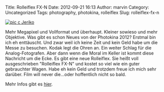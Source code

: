 Title: Rolleiflex FX-N
Date: 2012-09-21 16:13
Author: marvin
Category: Uncategorized
Tags: photography, photokina, rolleiflex
Slug: rolleiflex-fx-n

[![pic c Jeriko]({filename}/images/rolleiflex.jpg)](http://www.jeriko.de/2012/09/19/photokina/)

Mehr Megapixel und Vollformat und überhaupt. Kleiner sowieso und mehr
Objektive. Was gibt es schon Neues von der Photokina 2012? Erstmal bin
ich eh enttäuscht. Und zwar weil ich keine Zeit und kein Geld habe um
die Messe zu besuchen. Kodak legt die Ohren an. Ein weiter Schlag für
die Analog-Fotografen. Aber dann wenn die Moral im Keller ist kommt
diese Nachricht um die Ecke. Es gibt eine neue Rolleiflex. Sie heißt
voll ausgeschrieben "Rolleiflex FX-N" und kostet so viel wie ein guter
gebrauchter Wagen. Habe eh kein Geld und trotzdem freue ich mich sehr
darüber. Film will never die...oder hoffentlich nicht so bald.

Mehr Infos gibt es
[hier](http://www.petapixel.com/2012/09/13/rolleiflex-still-happily-making-analog-tlr-cameras-fx-n-to-debut-at-photokina/).

